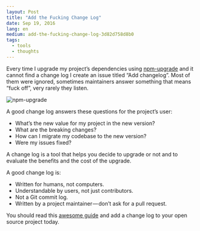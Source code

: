 ```yaml
---
layout: Post
title: "Add the Fucking Change Log"
date: Sep 19, 2016
lang: en
medium: add-the-fucking-change-log-3d82d758d8b0
tags:
  - tools
  - thoughts
---
```


Every time I upgrade my project’s dependencies using [npm-upgrade](https://github.com/th0r/npm-upgrade) and it cannot find a change log I create an issue titled “Add changelog”. Most of them were ignored, sometimes maintainers answer something that means “fuck off”, very rarely they listen.

![npm-upgrade](/images/npm-upgrade.png)

A good change log answers these questions for the project’s user:

* What’s the new value for my project in the new version?
* What are the breaking changes?
* How can I migrate my codebase to the new version?
* Were my issues fixed?

A change log is a tool that helps you decide to upgrade or not and to evaluate the benefits and the cost of the upgrade.

A good change log is:

* Written for humans, not computers.
* Understandable by users, not just contributors.
* Not a Git commit log.
* Written by a project maintainer — don’t ask for a pull request.

You should read this [awesome guide](http://keepachangelog.com/) and add a change log to your open source project today.
